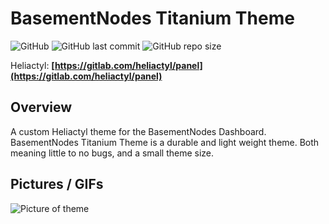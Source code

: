 # BasementNodes Titanium Theme

![GitHub](https://img.shields.io/github/license/coreyhsGames/BN-Titanium-Theme)
![GitHub last commit](https://img.shields.io/github/last-commit/coreyhsGames/BN-Titanium-Theme)
![GitHub repo size](https://img.shields.io/github/repo-size/coreyhsGames/BN-Titanium-Theme)

Heliactyl: **[https://gitlab.com/heliactyl/panel](https://gitlab.com/heliactyl/panel)**

## Overview
A custom Heliactyl theme for the BasementNodes Dashboard. BasementNodes Titanium Theme is a durable and light weight theme. Both meaning little to no bugs, and a small theme size.

## Pictures / GIFs
![Picture of theme](https://raw.githubusercontent.com/coreyhsGames/BN-Titanium-Theme/master/docs/Screenshot%202022-11-06%20091924.png)
